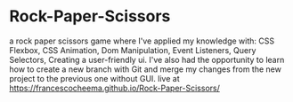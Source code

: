 # Rock-Paper-Scissors
a rock paper scissors game where I've applied my knowledge with:
CSS Flexbox,
CSS Animation,
Dom Manipulation,
Event Listeners,
Query Selectors,
Creating a user-friendly ui.
I've also had the opportunity to learn how to create a new branch with Git and merge my changes from the new project to the previous one without GUI.
live at https://francescocheema.github.io/Rock-Paper-Scissors/

